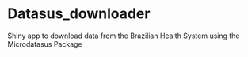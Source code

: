 # Datasus_downloader
Shiny app to download data from the Brazilian Health System using the Microdatasus Package

